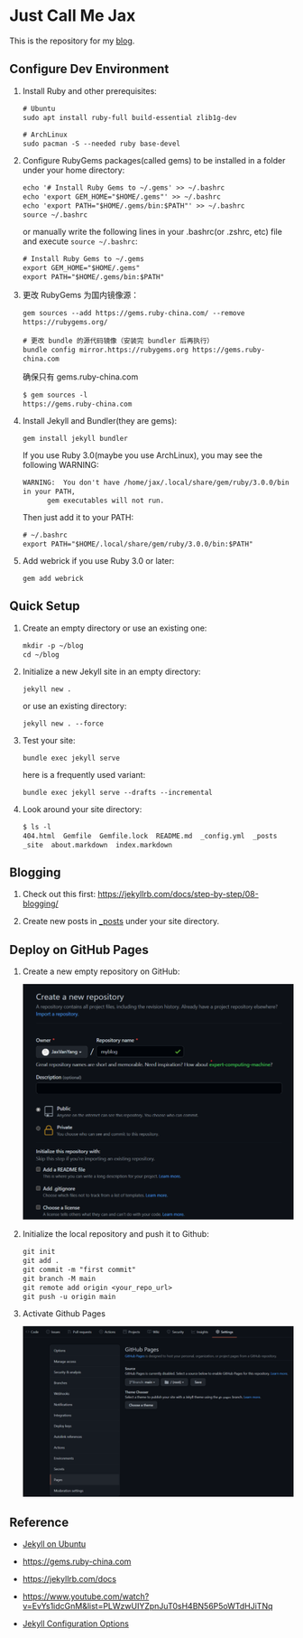 # Just Call Me Jax

This is the repository for my [blog](https://jaxvanyang.github.io).

## Configure Dev Environment

1. Install Ruby and other prerequisites:

    ```shell
    # Ubuntu
    sudo apt install ruby-full build-essential zlib1g-dev
    ```

    ```shell
    # ArchLinux
    sudo pacman -S --needed ruby base-devel
    ```

2. Configure RubyGems packages(called gems) to be installed in a folder under your home directory:

    ```shell
    echo '# Install Ruby Gems to ~/.gems' >> ~/.bashrc
    echo 'export GEM_HOME="$HOME/.gems"' >> ~/.bashrc
    echo 'export PATH="$HOME/.gems/bin:$PATH"' >> ~/.bashrc
    source ~/.bashrc
    ```

    or manually write the following lines in your .bashrc(or .zshrc, etc) file and execute `source ~/.bashrc`:

    ```shell
    # Install Ruby Gems to ~/.gems
    export GEM_HOME="$HOME/.gems"
    export PATH="$HOME/.gems/bin:$PATH"
    ```

3. 更改 RubyGems 为国内镜像源：

    ```shell
    gem sources --add https://gems.ruby-china.com/ --remove https://rubygems.org/

    # 更改 bundle 的源代码镜像（安装完 bundler 后再执行）
    bundle config mirror.https://rubygems.org https://gems.ruby-china.com
    ```

    确保只有 gems.ruby-china.com

    ```console
    $ gem sources -l
    https://gems.ruby-china.com
    ```

4. Install Jekyll and Bundler(they are gems):

    ```shell
    gem install jekyll bundler
    ```

    If you use Ruby 3.0(maybe you use ArchLinux), you may see the following WARNING:

    ```shell
    WARNING:  You don't have /home/jax/.local/share/gem/ruby/3.0.0/bin in your PATH,
          gem executables will not run.
    ```

    Then just add it to your PATH:

    ```shell
    # ~/.bashrc
    export PATH="$HOME/.local/share/gem/ruby/3.0.0/bin:$PATH"
    ```

5. Add webrick if you use Ruby 3.0 or later:

    ```shell
    gem add webrick
    ```

## Quick Setup

1. Create an empty directory or use an existing one:

    ```shell
    mkdir -p ~/blog
    cd ~/blog
    ```

2. Initialize a new Jekyll site in an empty directory:

    ```shell
    jekyll new .
    ```

    or use an existing directory:

    ```shell
    jekyll new . --force
    ```

3. Test your site:

    ```shell
    bundle exec jekyll serve
    ```

    here is a frequently used variant:

    ```shell
    bundle exec jekyll serve --drafts --incremental
    ```

4. Look around your site directory:

    ```console
    $ ls -l
    404.html  Gemfile  Gemfile.lock  README.md  _config.yml  _posts  _site  about.markdown  index.markdown
    ```

## Blogging

1. Check out this first: https://jekyllrb.com/docs/step-by-step/08-blogging/

2. Create new posts in [_posts](_posts) under your site directory.

## Deploy on GitHub Pages

1. Create a new empty repository on GitHub:

    ![create a new empty repository](assets/images/create-a-new-empty-repo.png)

2. Initialize the local repository and push it to Github:

    ```shell
    git init
    git add .
    git commit -m "first commit"
    git branch -M main
    git remote add origin <your_repo_url>
    git push -u origin main
    ```

3. Activate Github Pages

    ![activate GitHub Pages](assets/images/activate-github-pages.png)
    
## Reference

- [Jekyll on Ubuntu](https://jekyllrb.com/docs/installation/ubuntu)

- <https://gems.ruby-china.com>

- <https://jekyllrb.com/docs>

- <https://www.youtube.com/watch?v=EvYs1idcGnM&list=PLWzwUIYZpnJuT0sH4BN56P5oWTdHJiTNq>

- [Jekyll Configuration Options](https://jekyllrb.com/docs/configuration/options/)
